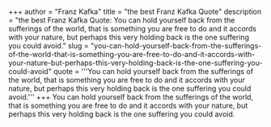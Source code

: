 +++
author = "Franz Kafka"
title = "the best Franz Kafka Quote"
description = "the best Franz Kafka Quote: You can hold yourself back from the sufferings of the world, that is something you are free to do and it accords with your nature, but perhaps this very holding back is the one suffering you could avoid."
slug = "you-can-hold-yourself-back-from-the-sufferings-of-the-world-that-is-something-you-are-free-to-do-and-it-accords-with-your-nature-but-perhaps-this-very-holding-back-is-the-one-suffering-you-could-avoid"
quote = '''You can hold yourself back from the sufferings of the world, that is something you are free to do and it accords with your nature, but perhaps this very holding back is the one suffering you could avoid.'''
+++
You can hold yourself back from the sufferings of the world, that is something you are free to do and it accords with your nature, but perhaps this very holding back is the one suffering you could avoid.
